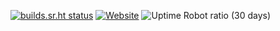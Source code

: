 [![builds.sr.ht status](https://builds.sr.ht/~mjorgensen/jrgnsn.net.svg)](https://builds.sr.ht/~mjorgensen/jrgnsn.net?)
[![Website](https://img.shields.io/website/https/jrgnsn.net.svg?down_color=red&down_message=offline&up_color=green&up_message=online)](https://jrgnsn.net)
![Uptime Robot ratio (30 days)](https://img.shields.io/uptimerobot/ratio/m782564092-642ea692e6a3402c76f3a827.svg)
